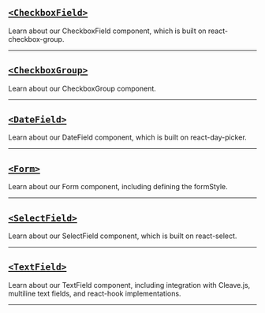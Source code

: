 ## [`<CheckboxField>`](#/Forms/Components/CheckboxField)

Learn about our CheckboxField component, which is built on react-checkbox-group.
***

## [`<CheckboxGroup>`](#/Forms/Components/CheckboxGroup)

Learn about our CheckboxGroup component.
***

## [`<DateField>`](#/Forms/Components/DateField)

Learn about our DateField component, which is built on react-day-picker.
***

## [`<Form>`](#/Forms/Components/Form)

Learn about our Form component, including defining the formStyle.
***

## [`<SelectField>`](#/Forms/Components/SelectField)

Learn about our SelectField component, which is built on react-select.
***

## [`<TextField>`](#/Forms/Components/TextField)

Learn about our TextField component, including integration with Cleave.js, multiline text fields, and react-hook implementations.
***
